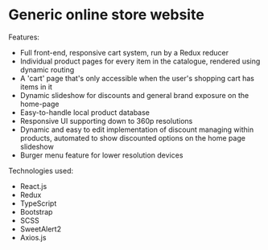 # Generic online store website

Features:

* Full front-end, responsive cart system, run by a Redux reducer
* Individual product pages for every item in the catalogue, rendered using dynamic routing
* A 'cart' page that's only accessible when the user's shopping cart has items in it 
* Dynamic slideshow for discounts and general brand exposure on the home-page
* Easy-to-handle local product database
* Responsive UI supporting down to 360p resolutions
* Dynamic and easy to edit implementation of discount managing within products, automated to show discounted options on the home page slideshow
* Burger menu feature for lower resolution devices

Technologies used:

* React.js
* Redux
* TypeScript
* Bootstrap
* SCSS
* SweetAlert2
* Axios.js